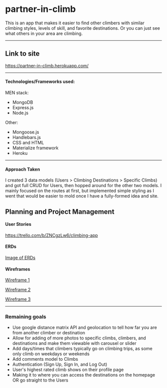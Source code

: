 # partner-in-climb

This is an app that makes it easier to find other climbers with similar climbing styles, levels of skill, and favorite destinations. Or you can just see what others in your area are climbing. 
____
## Link to site
https://partner-in-climb.herokuapp.com/
____
#### Technologies/Frameworks used:
MEN stack:
- MongoDB
- Express.js
- Node.js

Other:
- Mongoose.js
- Handlebars.js
- CSS and HTML
- Materialize framework
- Heroku
____
#### Approach Taken
I created 3 data models (Users > Climbing Destinations > Specific Climbs) and got full CRUD for Users, then hopped around for the other two models. I mainly focused on the routes at first, but implemented simple styling as I went that would be easier to mold once I have a fully-formed idea and site. 

## Planning and Project Management
#### User Stories
https://trello.com/b/ZNCgzLw6/climbing-app

#### ERDs
[Image of ERDs](./public/images/ERDs.png)

#### Wireframes
[Wireframe 1](./public/images/Wireframe1.jpg)

[Wireframe 2](./public/images/Wireframe2.jpg)

[Wireframe 3](./public/images/Wireframe3.jpg)
____
### Remaining goals 
- Use google distance matrix API and geolocation to tell how far you are from another climber or destination
- Allow for adding of more photos to specific climbs, climbers, and destinations and make them viewable with carousel or slider
- Add days/times that climbers typically go on climbing trips, as some only climb on weekdays or weekends
- Add comments model to Climbs
- Authentication (Sign Up, Sign In, and Log Out)
- User's highest rated climb shows on their profile page
- Making it to where you can access the destinations on the homepage OR go straight to the Users